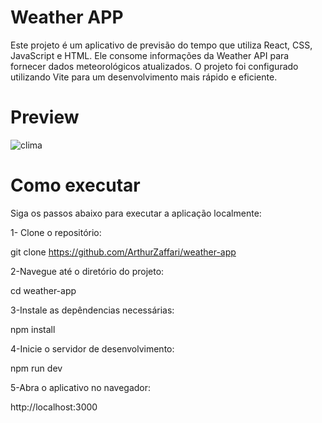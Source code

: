 # Weather APP

Este projeto é um aplicativo de previsão do tempo que utiliza React, CSS, JavaScript e HTML. Ele consome informações da Weather API para fornecer dados meteorológicos atualizados. O projeto foi configurado utilizando Vite para um desenvolvimento mais rápido e eficiente.

# Preview
![clima](https://github.com/ArthurZaffari/weather-app/assets/105326340/62e593bb-5123-4966-b20b-616190d85e3e)

# Como executar

Siga os passos abaixo para executar a aplicação localmente:

1- Clone o repositório:

git clone https://github.com/ArthurZaffari/weather-app

2-Navegue até o diretório do projeto:

cd weather-app

3-Instale as depêndencias necessárias:

npm install

4-Inicie o servidor de desenvolvimento:

npm run dev

5-Abra o aplicativo no navegador:

http://localhost:3000



